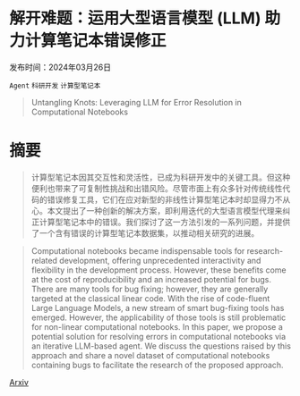 # 解开难题：运用大型语言模型 (LLM) 助力计算笔记本错误修正

发布时间：2024年03月26日

`Agent` `科研开发` `计算型笔记本`

> Untangling Knots: Leveraging LLM for Error Resolution in Computational Notebooks

# 摘要

> 计算型笔记本因其交互性和灵活性，已成为科研开发中的关键工具。但这种便利也带来了可复制性挑战和出错风险。尽管市面上有众多针对传统线性代码的错误修复工具，它们在应对新型的非线性计算型笔记本时却显得力不从心。本文提出了一种创新的解决方案，即利用迭代的大型语言模型代理来纠正计算型笔记本中的错误。我们探讨了这一方法引发的一系列问题，并提供了一个含有错误的计算型笔记本数据集，以推动相关研究的进展。

> Computational notebooks became indispensable tools for research-related development, offering unprecedented interactivity and flexibility in the development process. However, these benefits come at the cost of reproducibility and an increased potential for bugs. There are many tools for bug fixing; however, they are generally targeted at the classical linear code. With the rise of code-fluent Large Language Models, a new stream of smart bug-fixing tools has emerged. However, the applicability of those tools is still problematic for non-linear computational notebooks. In this paper, we propose a potential solution for resolving errors in computational notebooks via an iterative LLM-based agent. We discuss the questions raised by this approach and share a novel dataset of computational notebooks containing bugs to facilitate the research of the proposed approach.

[Arxiv](https://arxiv.org/abs/2405.01559)